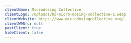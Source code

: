 ```yaml
---
clientName: Microdosing Collective
clientLogo: /uploads/hp-micro-dosing-collective-1.webp
clientWebsite: https://www.microdosingcollective.org/
clientW9Src: null
pastClient: true
hideClient: false
---
```

